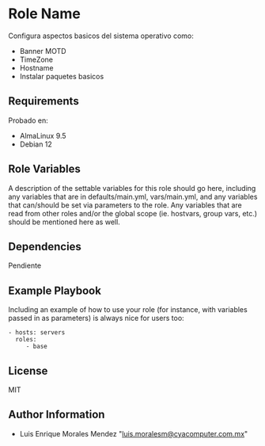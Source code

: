 Role Name
=========

Configura aspectos basicos del sistema operativo como:
 - Banner MOTD
 - TimeZone
 - Hostname
 - Instalar paquetes basicos

Requirements
------------

Probado en:
 - AlmaLinux 9.5
 - Debian 12

Role Variables
--------------

A description of the settable variables for this role should go here, including any variables that are in defaults/main.yml, vars/main.yml, and any variables that can/should be set via parameters to the role. Any variables that are read from other roles and/or the global scope (ie. hostvars, group vars, etc.) should be mentioned here as well.

Dependencies
------------

Pendiente

Example Playbook
----------------

Including an example of how to use your role (for instance, with variables passed in as parameters) is always nice for users too:

    - hosts: servers
      roles:
         - base

License
-------

MIT

Author Information
------------------
- Luis Enrique Morales Mendez "luis.moralesm@cyacomputer.com.mx"
